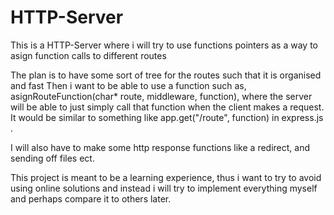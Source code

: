 # HTTP-Server

This is a HTTP-Server where i will try to use functions pointers as a way to asign function calls to different routes

The plan is to have some sort of tree for the routes such that it is organised and fast
Then i want to be able to use a function such as, asignRouteFunction(char* route, middleware, function),
where the server will be able to just simply call that function when the client makes a request.
It would be similar to something like app.get("/route", function) in express.js .

I will also have to make some http response functions like a redirect, and sending off files ect.

This project is meant to be a learning experience, thus i want to try to avoid using online solutions
and instead i will try to implement everything myself and perhaps compare it to others later.
